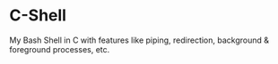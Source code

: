 # C-Shell
 My Bash Shell in C with features like piping, redirection, background &amp; foreground processes, etc.

